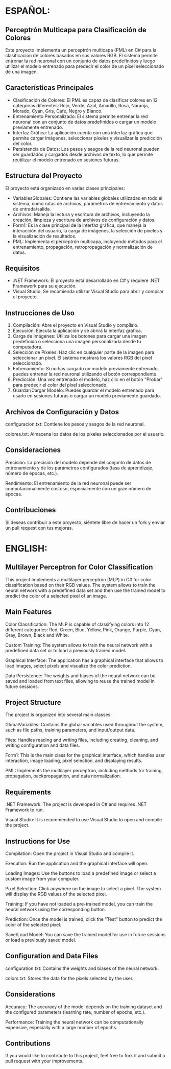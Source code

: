 <h1 text="bold">ESPAÑOL:</h1>

<h2 text="bold">Perceptrón Multicapa para Clasificación de Colores</h2>
Este proyecto implementa un perceptrón multicapa (PML) en C# para la clasificación de colores basados en sus valores RGB. El sistema permite entrenar la red neuronal con un conjunto de datos predefinidos y luego utilizar el modelo entrenado para predecir el color de un píxel seleccionado de una imagen.

<h2 text="bold">Características Principales</h2>

<ul> 
<li>Clasificación de Colores: El PML es capaz de clasificar colores en 12 categorías diferentes: Rojo, Verde, Azul, Amarillo, Rosa, Naranja, Morado, Cyan, Gris, Café, Negro y Blanco.</li>

<li>Entrenamiento Personalizado: El sistema permite entrenar la red neuronal con un conjunto de datos predefinidos o cargar un modelo previamente entrenado.</li>

<li>Interfaz Gráfica: La aplicación cuenta con una interfaz gráfica que permite cargar imágenes, seleccionar píxeles y visualizar la predicción del color.</li>

<li>Persistencia de Datos: Los pesos y sesgos de la red neuronal pueden ser guardados y cargados desde archivos de texto, lo que permite reutilizar el modelo entrenado en sesiones futuras.</li>
</ul>

<h2 text="bold">Estructura del Proyecto</h2>
El proyecto está organizado en varias clases principales:

<ul>
<li>VariablesGlobales: Contiene las variables globales utilizadas en todo el sistema, como rutas de archivos, parámetros de entrenamiento y datos de entrada/salida.</li>

<li>Archivos: Maneja la lectura y escritura de archivos, incluyendo la creación, limpieza y escritura de archivos de configuración y datos.</li>

<li>Form1: Es la clase principal de la interfaz gráfica, que maneja la interacción del usuario, la carga de imágenes, la selección de píxeles y la visualización de resultados.</li>

<li>PML: Implementa el perceptrón multicapa, incluyendo métodos para el entrenamiento, propagación, retropropagación y normalización de datos.</li>
</ul>

<h2 text="bold">Requisitos</h2>
<ul>
<li>.NET Framework: El proyecto está desarrollado en C# y requiere .NET Framework para su ejecución.</li>

<li>Visual Studio: Se recomienda utilizar Visual Studio para abrir y compilar el proyecto.</li>
</ul>
<h2 text="bold">Instrucciones de Uso</h2>
<ol>
<li>Compilación: Abre el proyecto en Visual Studio y compílalo.</li>

<li>Ejecución: Ejecuta la aplicación y se abrirá la interfaz gráfica.</li>

<li>Carga de Imágenes: Utiliza los botones para cargar una imagen predefinida o selecciona una imagen personalizada desde tu computadora.</li>

<li>Selección de Píxeles: Haz clic en cualquier parte de la imagen para seleccionar un píxel. El sistema mostrará los valores RGB del píxel seleccionado.</li>

<li>Entrenamiento: Si no has cargado un modelo previamente entrenado, puedes entrenar la red neuronal utilizando el botón correspondiente.</li>

<li>Predicción: Una vez entrenado el modelo, haz clic en el botón "Probar" para predecir el color del píxel seleccionado.</li>

<li>Guardar/Cargar Modelo: Puedes guardar el modelo entrenado para usarlo en sesiones futuras o cargar un modelo previamente guardado.</li>
</ol>
<h2 text="bold">Archivos de Configuración y Datos</h2>
configuracion.txt: Contiene los pesos y sesgos de la red neuronal.

colores.txt: Almacena los datos de los píxeles seleccionados por el usuario.

<h2 text="bold">Consideraciones</h2>
Precisión: La precisión del modelo depende del conjunto de datos de entrenamiento y de los parámetros configurados (tasa de aprendizaje, número de épocas, etc.).

Rendimiento: El entrenamiento de la red neuronal puede ser computacionalmente costoso, especialmente con un gran número de épocas.

<h2 text="bold">Contribuciones</h2>
Si deseas contribuir a este proyecto, siéntete libre de hacer un fork y enviar un pull request con tus mejoras.


<h1 text="bold">ENGLISH:</h1>

<h2 text="bold">Multilayer Perceptron for Color Classification</h2>
This project implements a multilayer perceptron (MLP) in C# for color classification based on their RGB values. The system allows to train the neural network with a predefined data set and then use the trained model to predict the color of a selected pixel of an image.

<h2 text="bold">Main Features</h2>
Color Classification: The MLP is capable of classifying colors into 12 different categories: Red, Green, Blue, Yellow, Pink, Orange, Purple, Cyan, Gray, Brown, Black and White.

Custom Training: The system allows to train the neural network with a predefined data set or to load a previously trained model.

Graphical Interface: The application has a graphical interface that allows to load images, select pixels and visualize the color prediction.

Data Persistence: The weights and biases of the neural network can be saved and loaded from text files, allowing to reuse the trained model in future sessions.

<h2 text="bold">Project Structure</h2>
The project is organized into several main classes:

GlobalVariables: Contains the global variables used throughout the system, such as file paths, training parameters, and input/output data.

Files: Handles reading and writing files, including creating, cleaning, and writing configuration and data files.

Form1: This is the main class for the graphical interface, which handles user interaction, image loading, pixel selection, and displaying results.

PML: Implements the multilayer perceptron, including methods for training, propagation, backpropagation, and data normalization.

<h2 text="bold">Requirements</h2>
.NET Framework: The project is developed in C# and requires .NET Framework to run.

Visual Studio: It is recommended to use Visual Studio to open and compile the project.

<h2 text="bold">Instructions for Use</h2>
Compilation: Open the project in Visual Studio and compile it.

Execution: Run the application and the graphical interface will open.

Loading Images: Use the buttons to load a predefined image or select a custom image from your computer.

Pixel Selection: Click anywhere on the image to select a pixel. The system will display the RGB values ​​of the selected pixel.

Training: If you have not loaded a pre-trained model, you can train the neural network using the corresponding button.

Prediction: Once the model is trained, click the "Test" button to predict the color of the selected pixel.

Save/Load Model: You can save the trained model for use in future sessions or load a previously saved model.

<h2 text="bold">Configuration and Data Files</h2>
configuration.txt: Contains the weights and biases of the neural network.

colors.txt: Stores the data for the pixels selected by the user.

<h2 text="bold">Considerations</h2>
Accuracy: The accuracy of the model depends on the training dataset and the configured parameters (learning rate, number of epochs, etc.).

Performance: Training the neural network can be computationally expensive, especially with a large number of epochs.

<h2 text="bold">Contributions</h2>
If you would like to contribute to this project, feel free to fork it and submit a pull request with your improvements.
